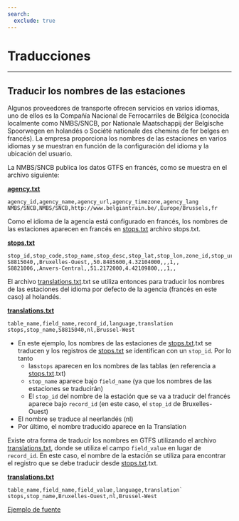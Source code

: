 ```yaml
---
search:
  exclude: true
---
```


# Traducciones

<hr/>

## Traducir los nombres de las estaciones

Algunos proveedores de transporte ofrecen servicios en varios idiomas, uno de ellos es la Compañía Nacional de Ferrocarriles de Bélgica (conocida localmente como NMBS/SNCB, por Nationale Maatschappij der Belgische Spoorwegen en holandés o Société nationale des chemins de fer belges en francés). La empresa proporciona los nombres de las estaciones en varios idiomas y se muestran en función de la configuración del idioma y la ubicación del usuario.

La NMBS/SNCB publica los datos GTFS en francés, como se muestra en el archivo siguiente:

[**agency.txt**](../../reference/#agencytxt)

    agency_id,agency_name,agency_url,agency_timezone,agency_lang
    NMBS/SNCB,NMBS/SNCB,http://www.belgiantrain.be/,Europe/Brussels,fr

Como el idioma de la agencia está configurado en francés, los nombres de las estaciones aparecen en francés en [stops.txt](../../reference/#stopstxt) archivo stops.txt.

[**stops.txt**](../../reference/#stopstxt)

    stop_id,stop_code,stop_name,stop_desc,stop_lat,stop_lon,zone_id,stop_url,location_type,parent_station,platform_code
    S8815040,,Bruxelles-Ouest,,50.8485600,4.32104000,,,1,,
    S8821006,,Anvers-Central,,51.2172000,4.42109800,,,1,,

El archivo [translations.txt](../../reference/#translationstxt).txt se utiliza entonces para traducir los nombres de las estaciones del idioma por defecto de la agencia (francés en este caso) al holandés.

[**translations.txt**](../../reference/#translationstxt)

    table_name,field_name,record_id,language,translation
    stops,stop_name,S8815040,nl,Brussel-West

- En este ejemplo, los nombres de las estaciones de [stops.txt](../../reference/#stopstxt).txt se traducen y los registros de [stops.txt](../../reference/#stopstxt) se identifican con un `stop_id`. Por lo tanto
  - las`stops` aparecen en los nombres de las tablas (en referencia a [stops.txt](../../reference/#stopstxt).txt)
  - `stop_name` aparece bajo `field_name` (ya que los nombres de las estaciones se traducirán)
  - El `stop_id` del nombre de la estación que se va a traducir del francés aparece bajo `record_id` (en este caso, el `stop_id` de Bruxelles-Ouest)
- El nombre se traduce al neerlandés (nl)
- Por último, el nombre traducido aparece en la Translation

Existe otra forma de traducir los nombres en GTFS utilizando el archivo [translations.txt](../../reference/#translationstxt), donde se utiliza el campo `field_value` en lugar de `record_id`. En este caso, el nombre de la estación se utiliza para encontrar el registro que se debe traducir desde [stops.txt](../../reference/#stopstxt).txt.

[**translations.txt**](../../reference/#translationstxt)

    table_name,field_name,field_value,language,translation`
    stops,stop_name,Bruxelles-Ouest,nl,Brussel-West

[Ejemplo de fuente](http://gtfs.irail.be/mivb/mivb-gtfs.zip)
